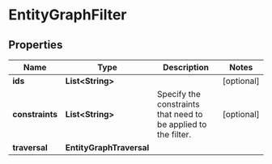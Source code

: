 

# EntityGraphFilter


## Properties

Name | Type | Description | Notes
------------ | ------------- | ------------- | -------------
**ids** | **List&lt;String&gt;** |  |  [optional]
**constraints** | **List&lt;String&gt;** | Specify the constraints that need to be applied to the filter. |  [optional]
**traversal** | **EntityGraphTraversal** |  | 



